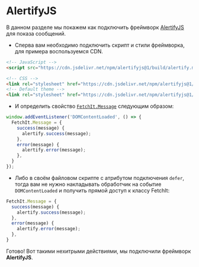# AlertifyJS

В данном разделе мы покажем как подключить фреймворк [AlertifyJS](https://alertifyjs.com/) для показа сообщений.

- Сперва вам необходимо подключить скрипт и стили фреймворка, для примера воспользуемся CDN.

```html
<!-- JavaScript -->
<script src="https://cdn.jsdelivr.net/npm/alertifyjs@1/build/alertify.min.js" defer></script>

<!-- CSS -->
<link rel="stylesheet" href="https://cdn.jsdelivr.net/npm/alertifyjs@1/build/css/alertify.min.css"/>
<!-- Default theme -->
<link rel="stylesheet" href="https://cdn.jsdelivr.net/npm/alertifyjs@1/build/css/themes/default.min.css"/>
```

- И определить свойство [`FetchIt.Message`](/guide/frontend/class#fetchit-message-object) следующим образом:

```js
window.addEventListener('DOMContentLoaded', () => {
  FetchIt.Message = {
    success(message) {
      alertify.success(message);
    },
    error(message) {
      alertify.error(message);
    },
  }
});
```

- Либо в своём файловом скрипте с атрибутом подключения `defer`, тогда вам не нужно накладывать обработчик на событие `DOMContentLoaded` и получить прямой доступ к классу FetchIt:

```js
FetchIt.Message = {
  success(message) {
    alertify.success(message);
  },
  error(message) {
    alertify.error(message);
  },
}
```

Готово! Вот такими нехитрыми действиями, мы подключили фреймворк **AlertifyJS**.

